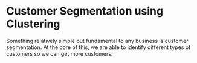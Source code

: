 # Customer Segmentation using Clustering
Something relatively simple but fundamental to any business is customer segmentation. At the core of this, we are able to identify different types of customers so we can get more customers.
